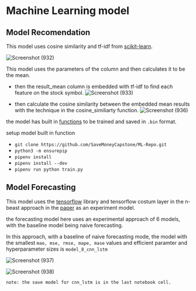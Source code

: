 # Machine Learning model

## Model Recomendation
This model uses cosine similarity and tf-idf from [scikit-learn](https://scikit-learn.org/stable/modules/generated/sklearn.metrics.pairwise.cosine_similarity.html).


![Screenshot (932)](https://github.com/SaveMoneyCapstone/ML-Repo/assets/89589561/c87a41e4-afe1-425a-8cad-2e131cd71365)

This model uses the parameters of the column and then calculates it to be the mean.

- then the result_mean column is embedded with tf-idf to find each feature on the stock symbol.
![Screenshot (933)](https://github.com/SaveMoneyCapstone/ML-Repo/assets/89589561/c751aef4-c8cd-4616-9901-951b19501d3d)

- then calculate the cosine similarity between the embedded mean results with the technique in the cosine_similiarty function.
![Screenshot (936)](https://github.com/SaveMoneyCapstone/ML-Repo/assets/89589561/88047c7c-39ad-4bde-921d-07eb4a32ffdd)

the model has built in [functions](https://github.com/SaveMoneyCapstone/ML-Repo/blob/main/train.py) to be trained and saved in ```.bin``` format.

setup model built in function
- ``` git clone https://github.com/SaveMoneyCapstone/ML-Repo.git ```
- ``` python3 -m ensurepip ```
- ``` pipenv install ```
- ``` pipenv install --dev ```
- ``` pipenv run python train.py ```



## Model Forecasting
This model uses the [tensorflow](https://www.tensorflow.org/) library and tensorflow costum layer in the n-beast approach in the [paper](https://colab.research.google.com/corgiredirector?site=https%3A%2F%2Farxiv.org%2Fpdf%2F1905.10437.pdf) as an experiment model.

the forecasting model here uses an experimental approach of 6 models, with the baseline model being naive forecasting.

In this approach, with a baseline of naive forecasting mode, the model with the smallest ```mae, mse, rmse, mape, mase``` values and efficient paramter and hyperparameter sizes is ```model_8_cnn_lstm```

![Screenshot (937)](https://github.com/SaveMoneyCapstone/ML-Repo/assets/89589561/4b6eb01b-a0fc-4d90-a340-6d8bfd05a625)


![Screenshot (938)](https://github.com/SaveMoneyCapstone/ML-Repo/assets/89589561/3b249356-624a-489e-ac9e-58bce08bf9e8)

``` note: the save model for cnn_lstm is in the last notebook cell. ```


